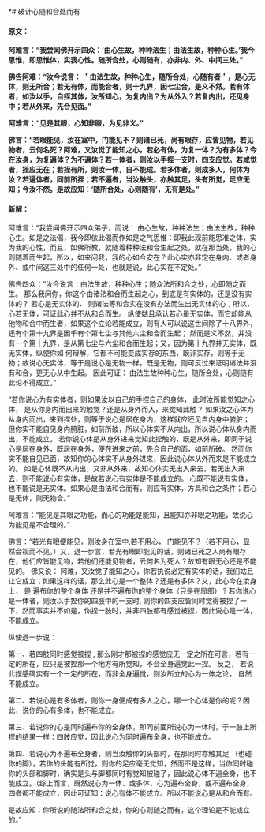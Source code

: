 *# 破计心随和合处而有

#### 原文：

**阿难言：“我尝闻佛开示四众：‘由心生故，种种法生；由法生故，种种心生。’我今思惟，即思惟体，实我心性。随所合处，心则随有，亦非内、外、中间三处。”**

**佛告阿难：“汝今说言： ＇由法生故，种种心生，随所合处，心随有者＇，是心无体，则无所合；若无有体，而能合者，则十九界，因七尘合，是义不然。若有体者，如汝以手，自挃其体，汝所知心，为复内出？为从外入？若复内出，还见身中；若从外来，先合见面。”**

**阿难言：“见是其眼，心知非眼，为见非义。”**

**佛言：“若眼能见，汝在室中，门能见不？则诸已死，尚有眼存，应皆见物，若见物者，云何名死？阿难，又汝觉了能知之心，若必有体，为复一体？为有多体？今在汝身，为复遍体？为不遍体？若一体者，则汝以手挃一支时，四支应觉。若咸觉者，挃应无在；若挃有所，则汝一体，自不能成。若多体者，则成多人，何体为汝？若遍体者，同前所挃；若不遍者，当汝触头，亦触其足，头有所觉，足应无知；今汝不然。是故应知：‘随所合处，心则随有’，无有是处。”**

#### 新解：

阿难言：“我尝闻佛开示四众弟子，而说： 由心生故，种种法生；由法生故，种种心生。如是之法偈，我今即依此偈而作如是之气思惟：即我此现前能思准之体，实为我的心性，而且，如佛所教，就随着种种法和合生起之处，就在那当处，我的心则随着而生起，所以，如来问我，我的心如今安在？此心实亦非定在身内、或者身外、或中间这三处中的任何一处，也就是说，此心实在不定处。”

佛告四众：“汝今说言：由法生故，种种心生；随众法所和合之处，心即随之而生。 那么我问你，你这个由诸法和合而生起之心，到底是有实体的，还是没有实体的？ 若心是无实体的． 则诸法等和合实在没有办法而生出无实体的心；所以，心若无体，可证此心并不从和合而生。 纵使姑且承认若心虽无实体，而它却能从他物和合中而生者，如果这个立论若能成立，则有人可以说这世间除了十八界外，还有个第十九界是因千有个第七尘与其他六尘和合而生起； 然而是义不然，并没有一个第十九界，是从第七尘与六尘和合而生起；又，因为第十九界并无实体，既无实体，纵使你如 何辩解，它都不可能变成实存的东西，既非实存，则等于无物；故说心无实体，等于是说心是无物一样，既是无物，则可反过来证明诸法并没有和合，更无心从中生起。 因此可证： 由法生故种种心生，随所合处，心则随有此论不得成立。”

“若你说心为有实体者，则如果汝以自己的手捏自己的身体， 此时汝所能觉知之心体， 是从你身内而出来的触觉？还是从身外而入，来觉知此触？ 如果汝之心体为从身内而出，来到捏处，则等于说心是居在身内，这样就应还见自内身中腑脏； 但你实不能自见身内腑脏，如前所破，所以心体实不从内出，所以说心体从身内而出，不能成立。 若你说心体是从身外进来觉知此捏触的，既是从外来，即同于说心是居在身外，既居在身外，便在进来之前，先合自己的面，如前所破。 然而你实不能自见已面，故知你的心体实不从身外进来，因此说心体从外而来是不能成立的。 如是心体既不从内出，又非从外来，故知心体实无出入来去，若无出入来去，则不能说心有实体，是故若说心有实体是不能成立的。 心既不能说有实体，也不能说是无实体。如果心是由法和合而有，则应有实体，方具和合之条件；若心是无体，则无物合。”

阿难言：“能见是其眼之功能，而心的功能是能知，且能知亦非眼之功能，故说心为能见是不合理的。”

佛言：“若光有眼便能见，则汝身在室中,若不用心， 门能见不？（若不用心，显然会视而不见。）又，退一步言，若光有眼即能见的话，则诸已死之人尚有眼存在，他们应皆能见物，若他们还能见物者，云何名为死人？故知有眼无心还是不能见的。 佛又说： 阿难，又汝觉了能知之心，你若执说必定有实体的话，我们姑且让它成立；如果这样的话，那么此心是一个整体？还是有多体？又，此心今在汝身上， 是 遍布你的整个身体 还是并不遍布你的整个身体（只是在局部） ? 若你说心是一体者，则汝以手捏你的四肢中的一支时, 则你的四支应皆同时觉得被捏了一下，然而事实并不如是，你捏一肢时，并非四肢都有感觉被捏，因此说心是一体，不能成立。 

纵使退一步说：

第一、若四肢同时感觉被捏 , 那么刚才那被捏的感觉应无一定之所在可言，若有一定的所在，应只是被捏那一个地方有所觉知，不会全身遍觉此一捏。 反之， 若说此捏感确实有一个一定的所在，而非全身遍觉，则汝所立的心为一体之论， 自然不能成立。

第二、若说心是有多体者，则你一身便成有多人之心，哪一个心体是你的呢？因此，说你的心有多体，也不能成立。

第三、若说你的心是同时遍布你的全身体，即同前面所说心为一体时，于一肢上所捏的结果一样：四肢应觉，因此说心为同时遍布全身，也不能成立。

第四、若说心为不遍布全身者，则当汝触你的头部时，在那同时亦触其足 （也碰你的脚），若你的头能有所觉，则你的足应毫无觉知，然而不是这样，当你同时碰你的头部和脚时，确实是头与脚都同时有觉知被碰了，因此说心体不遍全身，也不能成立。（综上而言，既然说心为一体、或多体，心为遍布全身，或不遍布全身，四者都不能成立，因此可证知：说心有体不能成立。所以不能说心是从和合而有。 

是故应知：你所说的随法所和合之处，你的心则随之而有，这个理论是不能成立的。”